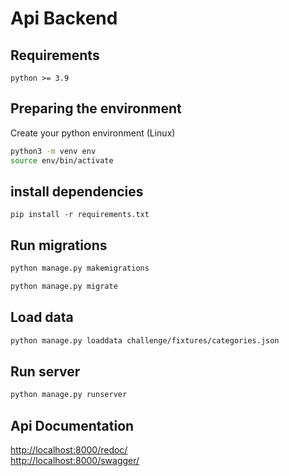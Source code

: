 # Api Backend

## Requirements

    python >= 3.9

## Preparing the environment

Create your python environment (Linux)

```bash
python3 -m venv env
source env/bin/activate
```

## install dependencies

`pip install -r requirements.txt`

## Run migrations

```bash
python manage.py makemigrations
```

```bash
python manage.py migrate
```

## Load data

```bash
python manage.py loaddata challenge/fixtures/categories.json
```

## Run server

```bash
python manage.py runserver
```

## Api Documentation

[http://localhost:8000/redoc/](http://localhost:8000/redoc/)  
[http://localhost:8000/swagger/](http://localhost:8000/swagger/)
